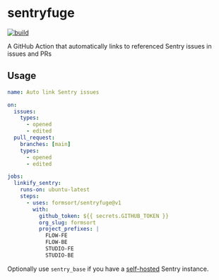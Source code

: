 # sentryfuge

[![build](https://github.com/formsort/sentryfuge/actions/workflows/build.yml/badge.svg?branch=main&event=push)](https://github.com/formsort/sentryfuge/actions/workflows/build.yml)

A GitHub Action that automatically links to referenced Sentry issues in issues and PRs

## Usage

```yml
name: Auto link Sentry issues

on:
  issues:
    types:
      - opened
      - edited
  pull_request:
    branches: [main]
    types:
      - opened
      - edited

jobs:
  linkify_sentry:
    runs-on: ubuntu-latest
    steps:
      - uses: formsort/sentryfuge@v1
        with:
          github_token: ${{ secrets.GITHUB_TOKEN }}
          org_slug: formsort
          project_prefixes: |
            FLOW-FE
            FLOW-BE
            STUDIO-FE
            STUDIO-BE
```

Optionally use `sentry_base` if you have a [self-hosted](https://github.com/getsentry/self-hosted) Sentry instance.
